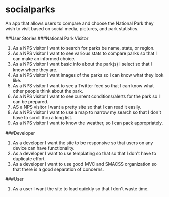 # socialparks
An app that allows users to compare and choose the National Park they wish to visit based on social media, pictures, and park statistics.

##User Stories
###National Park Visitor
  1.  As a NPS visitor I want to search for parks be name, state, or region.
  2.  As a NPS visitor I want to see various stats to compare parks so that I can make an informed choice.
  3.  As a NPS visitor I want basic info about the park(s) I select so that I know where they are.
  4.  As a NPS visitor I want images of the parks so I can know what they look like.
  5.  As a NPS visitor I want to see a Twitter feed so that I can know what other people think about the park.
  6.  As a NPS visitor I want to see current conditions/alerts for the park so I can be prepared.
  7.  AS a NPS visitor I want a pretty site so that I can read it easily.
  8.  As a NPS visitor I want to use a map to narrow my search so that I don't have to scroll thru a long list.
  9.  As a NPS visitor I want to know the weather, so I can pack appropriately.
  

###Developer
  1.  As a developer I want the site to be responsive so that users on any device can have functionality.
  2.  As a developer I want to use templating so that so that I don't have to duplicate effort.
  3.  As a developer I want to use good MVC and SMACSS organization so that there is a good separation of concerns.

###User
  1. As a user I want the site to load quickly so that I don't waste time.
